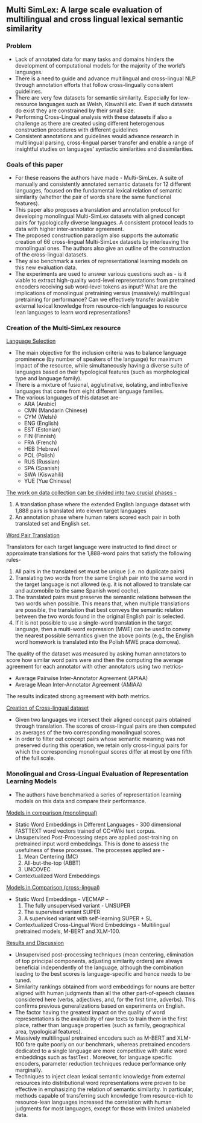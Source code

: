 ## Multi SimLex: A large scale evaluation of multilingual and cross lingual lexical semantic similarity

### Problem

- Lack of annotated data for many tasks and domains hinders the development of computational models for the majority of the world’s languages.
- There is a need to guide and advance multilingual and cross-lingual NLP through annotation efforts that follow cross-lingually consistent guidelines.
- There are very few datasets for semantic similarity. Especially for low-resource languages such as Welsh, Kiswahili etc. Even if such datasets do exist they are constrained by their small size.
- Performing Cross-Lingual analysis with these datasets if also a challenge as there are created using different heterogenous construction procedures with different guidelines
- Consistent annotations and guidelines would advance research in multilingual parsing, cross-lingual parser transfer and enable a range of insightful studies on languages’ syntactic similarities and dissimilarities.

### Goals of this paper

- For these reasons the authors have made - Multi-SimLex. A suite of manually and consistently annotated semantic datasets for 12 different languages, focused on the fundamental lexical relation of semantic similarity (whether the pair of words share the same functional features).
- This paper also proposes a translation and annotation protocol for developing monolingual Multi-SimLex datasets with aligned concept pairs for typologically diverse languages. A consistent protocol leads to data with higher inter-annotator agreement.
- The proposed construction paradigm also supports the automatic creation of 66 cross-lingual Multi-SimLex datasets by interleaving the monolingual ones. The authors also give an outline of the construction of the cross-lingual datasets.
- They also benchmark a series of representational learning models on this new evaluation data.
- The experiments are used to answer various questions such as -  is it viable to extract high-quality word-level representations from pretrained encoders receiving sub word-level tokens as input? What are the implications of monolingual pretraining versus (massively) multilingual pretraining for performance? Can we effectively transfer available external lexical knowledge from resource-rich languages to resource lean languages to learn word representations?

### Creation of the Multi-SimLex resource

<u>Language Selection</u>

- The main objective for the inclusion criteria was to balance language prominence (by number of speakers of the language) for maximum impact of the resource, while simultaneously having a diverse suite of languages based on their typological features (such as morphological type and language family).
- There is a mixture of fusional, agglutinative, isolating, and introflexive languages that come from eight different language families.
- The various languages of this dataset are-
  - ARA (Arabic)
  - CMN (Mandarin Chinese)
  - CYM (Welsh)
  - ENG (English)
  - EST (Estonian)
  - FIN (Finnish)
  - FRA (French)
  - HEB (Hebrew)
  - POL (Polish)
  - RUS (Russian)
  - SPA (Spanish)
  - SWA (Kiswahili)
  - YUE (Yue Chinese)



<u>The work on data collection can be divided into two crucial phases -</u>

1.  A translation phase where the extended English language dataset with 1,888 pairs is translated into eleven target languages
2. An annotation phase where human raters scored each pair in both translated set and English set.



<u>Word Pair Translation</u>

Translators for each target language were instructed to find direct or approximate translations for the 1,888-word pairs that satisfy the following rules- 

1. All pairs in the translated set must be unique (i.e. no duplicate pairs)
2. Translating two words from the same English pair into the same word in the target language is not allowed (e.g. it is not allowed to translate car and automobile to the same Spanish word coche).
3. The translated pairs must preserve the semantic relations between the two words when possible. This means that, when multiple translations are possible, the translation that best conveys the semantic relation between the two words found in the original English pair is selected.
4. If it is not possible to use a single-word translation in the target language, then a multi-word expression (MWE) can be used to convey the nearest possible semantics given the above points (e.g., the English word homework is translated into the Polish MWE praca domowa).



The quality of the dataset was measured by asking human annotators to score how similar word pairs were and then the computing the average agreement for each annotator with other annotators using two metrics-

- Average Pairwise Inter-Annotator Agreement (APIAA)
- Average Mean Inter-Annotator Agreement (AMIAA)

The results indicated strong agreement with both metrics.

<u>Creation of Cross-lingual dataset</u>

- Given two languages we intersect their aligned concept pairs obtained through translation. The scores of cross-lingual pairs are then computed as averages of the two corresponding monolingual scores.
- In order to filter out concept pairs whose semantic meaning was not preserved during this operation,  we retain only cross-lingual pairs for which the corresponding monolingual scores differ at most by one  fifth of the full scale.



### Monolingual and Cross-Lingual Evaluation of Representation Learning Models

- The authors have benchmarked a series of representation learning models on this data and compare their performance.

<u>Models in comparison (monolingual)</u>

- Static Word Embeddings in Different Languages - 300 dimensional FASTTEXT word vectors trained of CC+Wiki text corpus.
- Unsupervised Post-Processing steps are applied post-training on pretrained input word embeddings. This is done to assess the usefulness of these processes. The processes applied are -
  1. Mean Centering (MC)
  2. All-but-the-top (ABBT)
  3. UNCOVEC
- Contextualized Word Embeddings

<u>Models in Comparison (cross-lingual)</u>

- Static Word Embeddings - VECMAP - 
  1.  The fully unsupervised variant - UNSUPER
  2.  The supervised variant SUPER
  3.  A supervised variant with self-learning SUPER + SL
- Contextualized Cross-Lingual Word Embeddings - Multilingual pretrained models, M-BERT and XLM-100.

<u>Results and Discussion</u>

- Unsupervised post-processing techniques (mean centering, elimination of top principal components, adjusting similarity orders) are always beneficial independently of the language, although the combination leading to the best scores is language-specific and hence needs to be tuned.
- Similarity rankings obtained from word embeddings for nouns are better aligned with human judgments than all the other part-of-speech classes considered here (verbs, adjectives, and, for the first time, adverbs). This confirms previous generalizations based on experiments on English.
- The factor having the greatest impact on the quality of word representations is the availability of raw texts to train them in the first place, rather than language properties (such as family, geographical area, typological features).
- Massively multilingual pretrained encoders such as M-BERT and XLM-100 fare quite poorly on our benchmark, whereas pretrained encoders dedicated to a single language are more competitive with static word embeddings such as fastText . Moreover, for language specific encoders, parameter reduction techniques reduce performance only marginally.
- Techniques to inject clean lexical semantic knowledge from external resources into distributional word representations were proven to be effective in emphasizing the relation of semantic similarity. In particular, methods capable of transferring such knowledge from resource-rich to resource-lean languages increased the correlation with human judgments for most languages, except for those with limited unlabeled data.